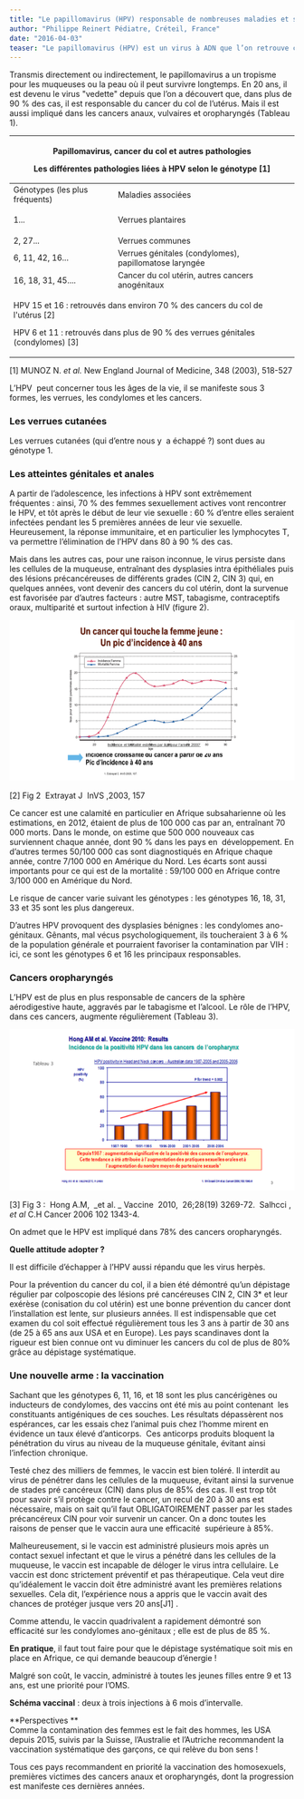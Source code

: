 ```yaml
---
title: "Le papillomavirus (HPV) responsable de nombreuses maladies et surtout du cancer du col de l'utérus"
author: "Philippe Reinert Pédiatre, Créteil, France"
date: "2016-04-03"
teaser: "Le papillomavirus (HPV) est un virus à ADN que l’on retrouve chez de nombreux vertébrés. Chez l’homme, plus de 100 génotypes sont pathogènes et 13 d’entre eux sont hautement cancérigènes."
---
```


Transmis directement ou indirectement, le papillomavirus a un tropisme pour les muqueuses ou la peau où il peut survivre longtemps. En 20 ans, il est devenu le virus "vedette" depuis que l’on a découvert que, dans plus de 90 % des cas, il est responsable du cancer du col de l’utérus. Mais il est aussi impliqué dans les cancers anaux, vulvaires et oropharyngés (Tableau 1).

<table>

<thead>

<tr>

<th colspan="2" scope="col">

Papillomavirus, cancer du col et autres pathologies

Les différentes pathologies liées à HPV selon le génotype [1]

</th>

</tr>

</thead>

<tbody>

<tr>

<td>Génotypes  
(les plus fréquents)</td>

<td>Maladies associées</td>

</tr>

<tr>

<td>1...</td>

<td>

Verrues plantaires

</td>

</tr>

<tr>

<td>2, 27...</td>

<td>Verrues communes</td>

</tr>

<tr>

<td>6, 11, 42, 16...</td>

<td>Verrues génitales (condylomes),   
papillomatose laryngée</td>

</tr>

<tr>

<td>16, 18, 31, 45....</td>

<td>Cancer du col utérin,  
autres cancers anogénitaux</td>

</tr>

<tr>

<td colspan="2">

HPV 15 et 16 : retrouvés dans environ 70 % des cancers du col de l'utérus [2]

HPV 6 et 11 : retrouvés dans plus de 90 % des verrues génitales (condylomes) [3]

</td>

</tr>

</tbody>

</table>

[1] MUNOZ N. _et al._ New England Journal of Medicine, 348 (2003), 518-527

L’HPV  peut concerner tous les âges de la vie, il se manifeste sous 3 formes, les verrues, les condylomes et les cancers.

### Les verrues cutanées

Les verrues cutanées (qui d’entre nous y  a échappé ?) sont dues au génotype 1.

### Les atteintes génitales et anales

A partir de l’adolescence, les infections à HPV sont extrêmement fréquentes : ainsi, 70 % des femmes sexuellement actives vont rencontrer le HPV, et tôt après le début de leur vie sexuelle : 60 % d’entre elles seraient infectées pendant les 5 premières années de leur vie sexuelle.  
Heureusement, la réponse immunitaire, et en particulier les lymphocytes T, va permettre l’élimination de l’HPV dans 80 à 90 % des cas.

Mais dans les autres cas, pour une raison inconnue, le virus persiste dans les cellules de la muqueuse, entraînant des dysplasies intra épithéliales puis des lésions précancéreuses de différents grades (CIN 2, CIN 3) qui, en quelques années, vont devenir des cancers du col utérin, dont la survenue est favorisée par d’autres facteurs : autre MST, tabagisme, contraceptifs oraux, multiparité et surtout infection à HIV (figure 2).

![](image003-1.png)


[2] Fig 2  Extrayat J  InVS ,2003, 157

Ce cancer est une calamité en particulier en Afrique subsaharienne où les estimations, en 2012, étaient de plus de 100 000 cas par an, entraînant 70 000 morts. Dans le monde, on estime que 500 000 nouveaux cas surviennent chaque année, dont 90 % dans les pays en  développement. En d’autres termes 50/100 000 cas sont diagnostiqués en Afrique chaque année, contre 7/100 000 en Amérique du Nord. Les écarts sont aussi importants pour ce qui est de la mortalité : 59/100 000 en Afrique contre 3/100 000 en Amérique du Nord.

Le risque de cancer varie suivant les génotypes : les génotypes 16, 18, 31, 33 et 35 sont les plus dangereux.

D’autres HPV provoquent des dysplasies bénignes : les condylomes ano-génitaux. Gênants, mal vécus psychologiquement, ils toucheraient 3 à 6 % de la population générale et pourraient favoriser la contamination par VIH : ici, ce sont les génotypes 6 et 16 les principaux responsables.

### Cancers oropharyngés

L’HPV est de plus en plus responsable de cancers de la sphère aérodigestive haute, aggravés par le tabagisme et l’alcool. Le rôle de l’HPV, dans ces cancers, augmente régulièrement (Tableau 3).

![](image005-0.png)


[3] Fig 3 :  Hong A.M,  _et al. _ Vaccine  2010,  26;28(19) 3269-72.  Salhcci , _et al_ C.H Cancer 2006 102 1343-4.

On admet que le HPV est impliqué dans 78% des cancers oropharyngés.

**Quelle attitude adopter ?**

Il est difficile d’échapper à l’HPV aussi répandu que les virus herpès.

Pour la prévention du cancer du col, il a bien été démontré qu’un dépistage régulier par colposcopie des lésions pré cancéreuses CIN 2, CIN 3* et leur exérèse (conisation du col utérin) est une bonne prévention du cancer dont l’installation est lente, sur plusieurs années. Il est indispensable que cet examen du col soit effectué régulièrement tous les 3 ans à partir de 30 ans (de 25 à 65 ans aux USA et en Europe). Les pays scandinaves dont la rigueur est bien connue ont vu diminuer les cancers du col de plus de 80% grâce au dépistage systématique.

### Une nouvelle arme : la vaccination

Sachant que les génotypes 6, 11, 16, et 18 sont les plus cancérigènes ou inducteurs de condylomes, des vaccins ont été mis au point contenant  les constituants antigéniques de ces souches. Les résultats dépassèrent nos espérances, car les essais chez l’animal puis chez l’homme mirent en évidence un taux élevé d’anticorps.  Ces anticorps produits bloquent la pénétration du virus au niveau de la muqueuse génitale, évitant ainsi l’infection chronique.

Testé chez des milliers de femmes, le vaccin est bien toléré. Il interdit au virus de pénétrer dans les cellules de la muqueuse, évitant ainsi la survenue de stades pré cancéreux (CIN) dans plus de 85% des cas. Il est trop tôt pour savoir s’il protège contre le cancer, un recul de 20 à 30 ans est nécessaire, mais on sait qu’il faut OBLIGATOIREMENT passer par les stades précancéreux CIN pour voir survenir un cancer. On a donc toutes les raisons de penser que le vaccin aura une efficacité  supérieure à 85%.

Malheureusement, si le vaccin est administré plusieurs mois après un contact sexuel infectant et que le virus a pénétré dans les cellules de la muqueuse, le vaccin est incapable de déloger le virus intra cellulaire. Le vaccin est donc strictement préventif et pas thérapeutique. Cela veut dire qu’idéalement le vaccin doit être administré avant les premières relations sexuelles. Cela dit, l’expérience nous a appris que le vaccin avait des chances de protéger jusque vers 20 ans[J1] .

Comme attendu, le vaccin quadrivalent a rapidement démontré son efficacité sur les condylomes ano-génitaux ; elle est de plus de 85 %.

**En pratique**, il faut tout faire pour que le dépistage systématique soit mis en place en Afrique, ce qui demande beaucoup d’énergie !

Malgré son coût, le vaccin, administré à toutes les jeunes filles entre 9 et 13 ans, est une priorité pour l’OMS.

**Schéma vaccinal** : deux à trois injections à 6 mois d’intervalle.

**Perspectives **  
Comme la contamination des femmes est le fait des hommes, les USA depuis 2015, suivis par la Suisse, l’Australie et l’Autriche recommandent la vaccination systématique des garçons, ce qui relève du bon sens !

Tous ces pays recommandent en priorité la vaccination des homosexuels, premières victimes des cancers anaux et oropharyngés, dont la progression est manifeste ces dernières années.